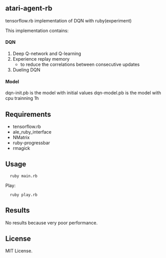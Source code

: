 ## atari-agent-rb
tensorflow.rb implementation of DQN with ruby(experiment)

This implementation contains:

#### DQN
1. Deep Q-network and Q-learning
2. Experience replay memory
    - to reduce the correlations between consecutive updates
5. Dueling DQN

#### Model
dqn-init.pb is the model with initial values
dqn-model.pb is the model with cpu trainning 1h

## Requirements

- tensorflow.rb
- ale_ruby_interface
- NMatrix
- ruby-progressbar
- rmagick

## Usage

```shell
  ruby main.rb
```

Play:

```shell
  ruby play.rb
```

## Results

No results because very poor performance.


## License

MIT License.
